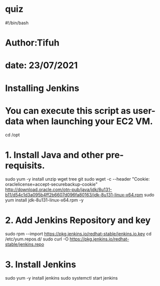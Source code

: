 # quiz

#!/bin/bash
# Author:Tifuh
# date: 23/07/2021
# Installing Jenkins
# You can execute this script as user-data when launching your EC2 VM.
cd /opt
# 1. Install Java and other pre-requisits. 
sudo yum -y install unzip wget tree git
sudo wget -c --header "Cookie: oraclelicense=accept-securebackup-cookie" http://download.oracle.com/otn-pub/java/jdk/8u131-b11/d54c1d3a095b4ff2b6607d096fa80163/jdk-8u131-linux-x64.rpm
sudo yum install jdk-8u131-linux-x64.rpm -y
# 2. Add Jenkins Repository and key
sudo rpm --import https://pkg.jenkins.io/redhat-stable/jenkins.io.key
cd /etc/yum.repos.d/
sudo curl -O https://pkg.jenkins.io/redhat-stable/jenkins.repo
# 3. Install Jenkins
sudo yum -y install jenkins
sudo systemctl start jenkins
